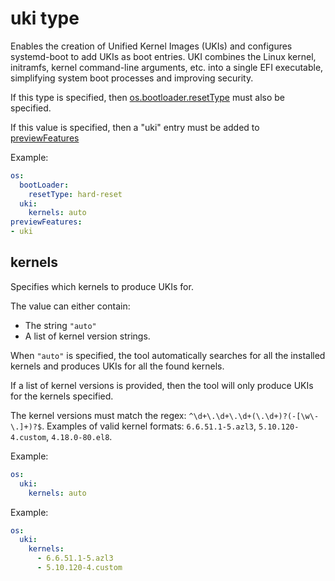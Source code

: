 # uki type

Enables the creation of Unified Kernel Images (UKIs) and configures systemd-boot
to add UKIs as boot entries. UKI combines the Linux kernel, initramfs, kernel
command-line arguments, etc. into a single EFI executable, simplifying system
boot processes and improving security.

If this type is specified, then [os.bootloader.resetType](./bootloader.md#resettype-string)
must also be specified.

If this value is specified, then a "uki" entry must be added to
[previewFeatures](./config.md#previewfeatures-string)

Example:

```yaml
os:
  bootLoader:
    resetType: hard-reset
  uki:
    kernels: auto
previewFeatures:
- uki
```

## kernels

Specifies which kernels to produce UKIs for.

The value can either contain:

- The string `"auto"`
- A list of kernel version strings.

When `"auto"` is specified, the tool automatically searches for all the
installed kernels and produces UKIs for all the found kernels.

If a list of kernel versions is provided, then the tool will only produce UKIs
for the kernels specified.

The kernel versions must match the regex: `^\d+\.\d+\.\d+(\.\d+)?(-[\w\-\.]+)?$`.
Examples of valid kernel formats: `6.6.51.1-5.azl3`, `5.10.120-4.custom`, `4.18.0-80.el8`.

Example:

```yaml
os:
  uki:
    kernels: auto
```

Example:

```yaml
os:
  uki:
    kernels:
      - 6.6.51.1-5.azl3
      - 5.10.120-4.custom
```
